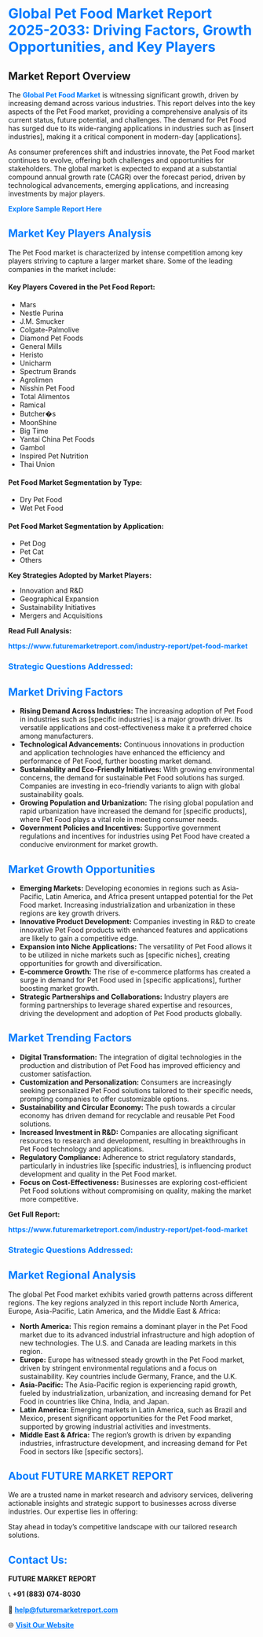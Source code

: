 <h1 style="color: #007BFF;">Global Pet Food Market Report 2025-2033: Driving Factors, Growth Opportunities, and Key Players</h1>

<section id="overview">
<h2>Market Report Overview</h2>
<p>The <a href="https://www.futuremarketreport.com/industry-report/pet-food-market" style="color: #007BFF; text-decoration: none;"><strong>Global Pet Food Market</strong></a> is witnessing significant growth, driven by increasing demand across various industries. This report delves into the key aspects of the Pet Food market, providing a comprehensive analysis of its current status, future potential, and challenges. The demand for Pet Food has surged due to its wide-ranging applications in industries such as [insert industries], making it a critical component in modern-day [applications].</p>
<p>As consumer preferences shift and industries innovate, the Pet Food market continues to evolve, offering both challenges and opportunities for stakeholders. The global market is expected to expand at a substantial compound annual growth rate (CAGR) over the forecast period, driven by technological advancements, emerging applications, and increasing investments by major players.</p>
</section>

<section id="overview">
<p><a href="https://www.futuremarketreport.com/request-sample/reportId=28630" style="color: #007BFF; text-decoration: none;"><strong>Explore Sample Report Here</strong></a></p>
</section>

<section id="key-players">
<h2 style="color: #007BFF;">Market Key Players Analysis</h2>
<p>The Pet Food market is characterized by intense competition among key players striving to capture a larger market share. Some of the leading companies in the market include:</p>
<h4>Key Players Covered in the Pet Food Report:</h4>
<ul><li>Mars</li><li>Nestle Purina</li><li>J.M. Smucker</li><li>Colgate-Palmolive</li><li>Diamond Pet Foods</li><li>General Mills</li><li>Heristo</li><li>Unicharm</li><li>Spectrum Brands</li><li>Agrolimen</li><li>Nisshin Pet Food</li><li>Total Alimentos</li><li>Ramical</li><li>Butcher�s</li><li>MoonShine</li><li>Big Time</li><li>Yantai China Pet Foods</li><li>Gambol</li><li>Inspired Pet Nutrition</li><li>Thai Union</li></ul>
<h4>Pet Food Market Segmentation by Type:</h4>
<ul><li>Dry Pet Food</li><li>Wet Pet Food</li></ul>

<h4>Pet Food Market Segmentation by Application:</h4>
<ul><li>Pet Dog</li><li>Pet Cat</li><li>Others</li></ul>
<p><strong>Key Strategies Adopted by Market Players:</strong></p>
<ul>
<li>Innovation and R&D</li>
<li>Geographical Expansion</li>
<li>Sustainability Initiatives</li>
<li>Mergers and Acquisitions</li>
</ul>
</section>

<section>
<p><strong>Read Full Analysis: </strong></p><a href="https://www.futuremarketreport.com/industry-report/pet-food-market" style="color: #007BFF; text-decoration: none;"><strong>https://www.futuremarketreport.com/industry-report/pet-food-market</strong></a>
<h3 style="color: #007BFF;">Strategic Questions Addressed:</h3>
</section>

<section id="driving-factors">
<h2 style="color: #007BFF;">Market Driving Factors</h2>
<ul>
<li><strong>Rising Demand Across Industries:</strong> The increasing adoption of Pet Food in industries such as [specific industries] is a major growth driver. Its versatile applications and cost-effectiveness make it a preferred choice among manufacturers.</li>
<li><strong>Technological Advancements:</strong> Continuous innovations in production and application technologies have enhanced the efficiency and performance of Pet Food, further boosting market demand.</li>
<li><strong>Sustainability and Eco-Friendly Initiatives:</strong> With growing environmental concerns, the demand for sustainable Pet Food solutions has surged. Companies are investing in eco-friendly variants to align with global sustainability goals.</li>
<li><strong>Growing Population and Urbanization:</strong> The rising global population and rapid urbanization have increased the demand for [specific products], where Pet Food plays a vital role in meeting consumer needs.</li>
<li><strong>Government Policies and Incentives:</strong> Supportive government regulations and incentives for industries using Pet Food have created a conducive environment for market growth.</li>
</ul>
</section>

<section id="growth-opportunities">
<h2 style="color: #007BFF;">Market Growth Opportunities</h2>
<ul>
<li><strong>Emerging Markets:</strong> Developing economies in regions such as Asia-Pacific, Latin America, and Africa present untapped potential for the Pet Food market. Increasing industrialization and urbanization in these regions are key growth drivers.</li>
<li><strong>Innovative Product Development:</strong> Companies investing in R&D to create innovative Pet Food products with enhanced features and applications are likely to gain a competitive edge.</li>
<li><strong>Expansion into Niche Applications:</strong> The versatility of Pet Food allows it to be utilized in niche markets such as [specific niches], creating opportunities for growth and diversification.</li>
<li><strong>E-commerce Growth:</strong> The rise of e-commerce platforms has created a surge in demand for Pet Food used in [specific applications], further boosting market growth.</li>
<li><strong>Strategic Partnerships and Collaborations:</strong> Industry players are forming partnerships to leverage shared expertise and resources, driving the development and adoption of Pet Food products globally.</li>
</ul>
</section>

<section id="trending-factors">
<h2 style="color: #007BFF;">Market Trending Factors</h2>
<ul>
<li><strong>Digital Transformation:</strong> The integration of digital technologies in the production and distribution of Pet Food has improved efficiency and customer satisfaction.</li>
<li><strong>Customization and Personalization:</strong> Consumers are increasingly seeking personalized Pet Food solutions tailored to their specific needs, prompting companies to offer customizable options.</li>
<li><strong>Sustainability and Circular Economy:</strong> The push towards a circular economy has driven demand for recyclable and reusable Pet Food solutions.</li>
<li><strong>Increased Investment in R&D:</strong> Companies are allocating significant resources to research and development, resulting in breakthroughs in Pet Food technology and applications.</li>
<li><strong>Regulatory Compliance:</strong> Adherence to strict regulatory standards, particularly in industries like [specific industries], is influencing product development and quality in the Pet Food market.</li>
<li><strong>Focus on Cost-Effectiveness:</strong> Businesses are exploring cost-efficient Pet Food solutions without compromising on quality, making the market more competitive.</li>
</ul>
</section>

<section>
<p><strong>Get Full Report: </strong></p><a href="https://www.futuremarketreport.com/industry-report/pet-food-market" style="color: #007BFF; text-decoration: none;"><strong>https://www.futuremarketreport.com/industry-report/pet-food-market</strong></a>
<h3 style="color: #007BFF;">Strategic Questions Addressed:</h3>
</section>


<section id="regional-analysis">
<h2 style="color: #007BFF;">Market Regional Analysis</h2>
<p>The global Pet Food market exhibits varied growth patterns across different regions. The key regions analyzed in this report include North America, Europe, Asia-Pacific, Latin America, and the Middle East & Africa:</p>
<ul>
<li><strong>North America:</strong> This region remains a dominant player in the Pet Food market due to its advanced industrial infrastructure and high adoption of new technologies. The U.S. and Canada are leading markets in this region.</li>
<li><strong>Europe:</strong> Europe has witnessed steady growth in the Pet Food market, driven by stringent environmental regulations and a focus on sustainability. Key countries include Germany, France, and the U.K.</li>
<li><strong>Asia-Pacific:</strong> The Asia-Pacific region is experiencing rapid growth, fueled by industrialization, urbanization, and increasing demand for Pet Food in countries like China, India, and Japan.</li>
<li><strong>Latin America:</strong> Emerging markets in Latin America, such as Brazil and Mexico, present significant opportunities for the Pet Food market, supported by growing industrial activities and investments.</li>
<li><strong>Middle East & Africa:</strong> The region’s growth is driven by expanding industries, infrastructure development, and increasing demand for Pet Food in sectors like [specific sectors].</li>
</ul>
</section>

<footer>
<h2 style="color: #007BFF;">About FUTURE MARKET REPORT</h2>
<p>We are a trusted name in market research and advisory services, delivering actionable insights and strategic support to businesses across diverse industries. Our expertise lies in offering:</p>

<p>Stay ahead in today’s competitive landscape with our tailored research solutions.</p>

<h2 style="color: #007BFF;">Contact Us:</h2>
<p><strong>FUTURE MARKET REPORT</strong></p>
<p>📞 <strong>+91 (883) 074-8030</strong></p>
<p>📧 <strong><a href="mailto:help@futuremarketreport.com" style="color: #007BFF;">help@futuremarketreport.com</a></strong></p>
<p>🌐 <strong><a href="https://www.futuremarketreport.com/" style="color: #007BFF;">Visit Our Website</a></strong></p>
</footer>